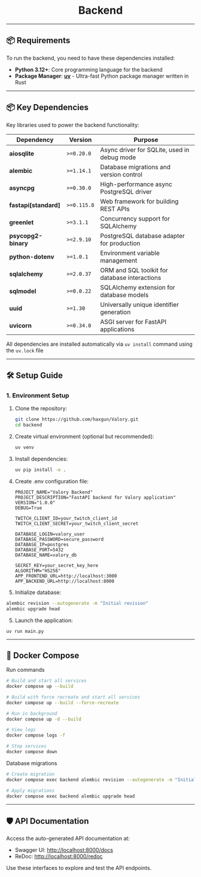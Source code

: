 <div align="center">

# Backend

</div>

---

## 📦 Requirements

To run the backend, you need to have these dependencies installed:

- **Python 3.12+**: Core programming language for the backend
- **Package Manager**: [**uv**](https://github.com/astral-sh/uv) - Ultra-fast Python package manager written in Rust

---

## 📦 Key Dependencies

Key libraries used to power the backend functionality:

| Dependency                 | Version     | Purpose                                                                 |
|----------------------------|-------------|-------------------------------------------------------------------------|
| **aiosqlite**              | `>=0.20.0`  | Async driver for SQLite, used in debug mode                            |
| **alembic**                | `>=1.14.1`  | Database migrations and version control                                |
| **asyncpg**                | `>=0.30.0`  | High-performance async PostgreSQL driver                               |
| **fastapi[standard]**      | `>=0.115.8` | Web framework for building REST APIs                                   |
| **greenlet**               | `>=3.1.1`   | Concurrency support for SQLAlchemy                                    |
| **psycopg2-binary**        | `>=2.9.10`  | PostgreSQL database adapter for production                            |
| **python-dotenv**          | `>=1.0.1`   | Environment variable management                                       |
| **sqlalchemy**             | `>=2.0.37`  | ORM and SQL toolkit for database interactions                         |
| **sqlmodel**               | `>=0.0.22`  | SQLAlchemy extension for database models                              |
| **uuid**                   | `>=1.30`    | Universally unique identifier generation                              |
| **uvicorn**                | `>=0.34.0`  | ASGI server for FastAPI applications                                  |

All dependencies are installed automatically via `uv install` command using the `uv.lock` file

---

## 🛠 Setup Guide

### 1. **Environment Setup**
1. Clone the repository:
   ```bash
   git clone https://github.com/haxgun/Valory.git
   cd backend
   ```
2. Create virtual environment (optional but recommended):
   ```bash
   uv venv
   ```
3. Install dependencies:
    ```bash
    uv pip install -e .
    ```

4. Create .env configuration file:
    ```env
   PROJECT_NAME="Valory Backend"
   PROJECT_DESCRIPTION="FastAPI backend for Valory application"
   VERSION="1.0.0"
   DEBUG=True
   
   TWITCH_CLIENT_ID=your_twitch_client_id
   TWITCH_CLIENT_SECRET=your_twitch_client_secret
   
   DATABASE_LOGIN=valory_user
   DATABASE_PASSWORD=secure_password
   DATABASE_IP=postgres
   DATABASE_PORT=5432
   DATABASE_NAME=valory_db
   
   SECRET_KEY=your_secret_key_here
   ALGORITHM="HS256"
   APP_FRONTEND_URL=http://localhost:3000
   APP_BACKEND_URL=http://localhost:8000
    ```

5. Initialize database:
```bash
alembic revision --autogenerate -m "Initial revision"
alembic upgrade head
```

5. Launch the application:
```bash
uv run main.py
```

---

## 🐳 Docker Compose

Run commands
```bash
# Build and start all services
docker compose up --build

# Build with force recreate and start all services
docker compose up --build --force-recreate

# Run in background
docker compose up -d --build

# View logs
docker compose logs -f

# Stop services
docker compose down
```

Database migrations
```bash
# Create migration
docker compose exec backend alembic revision --autogenerate -m "Initial revision"

# Apply migrations
docker compose exec backend alembic upgrade head
```

---

## 🛡 API Documentation

Access the auto-generated API documentation at:
- Swagger UI: [http://localhost:8000/docs](http://localhost:8000/docs)
- ReDoc: [http://localhost:8000/redoc](http://localhost:8000/redoc)

Use these interfaces to explore and test the API endpoints.
